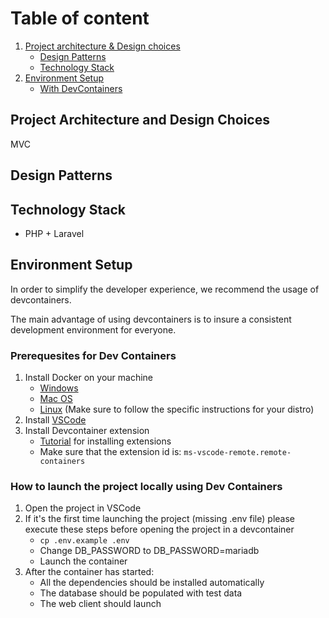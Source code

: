 # Table of content
1. [Project architecture & Design choices](#project-architecture-and-design-choices)
    - [Design Patterns](#design-patterns)
    - [Technology Stack](#technology-stack)
2. [Environment Setup](#environment-setup)
    - [With DevContainers](#prerequesites-for-dev-containers)

## Project Architecture and Design Choices
MVC  
## Design Patterns
## Technology Stack
- PHP + Laravel
## Environment Setup
In order to simplify the developer experience, we recommend the usage of devcontainers.

The main advantage of using devcontainers is to insure a consistent development environment for everyone.

### Prerequesites for Dev Containers
1. Install Docker on your machine
    - [Windows](https://docs.docker.com/desktop/install/windows-install/)
    - [Mac OS](https://docs.docker.com/desktop/install/mac-install/)
    - [Linux](https://docs.docker.com/desktop/install/linux-install/) (Make sure to follow the specific instructions for your distro)
2. Install [VSCode](https://code.visualstudio.com/docs/setup/setup-overview)
3. Install Devcontainer extension
    - [Tutorial](https://code.visualstudio.com/docs/editor/extension-marketplace) for installing extensions
    - Make sure that the extension id is: ```ms-vscode-remote.remote-containers```

### How to launch the project locally using Dev Containers
1. Open the project in VSCode
2. If it's the first time launching the project (missing .env file) please execute these steps before opening the project in a devcontainer
    - ```cp .env.example .env```
    - Change DB_PASSWORD to DB_PASSWORD=mariadb
    - Launch the container
3. After the container has started:
    - All the dependencies should be installed automatically
    - The database should be populated with test data
    - The web client should launch